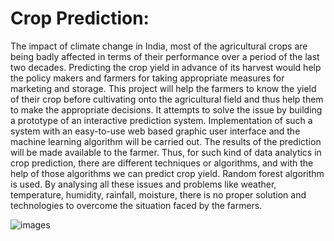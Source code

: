 <h1>Crop Prediction:</h1>
The impact of climate change in India, most of the agricultural crops are being badly affected in terms of their performance over a period of the last two decades. Predicting the crop yield in advance of its harvest would help the policy makers and farmers for taking appropriate measures for marketing and storage. This project will help the farmers to know the yield of their crop before cultivating onto the agricultural field and thus help them to make the appropriate decisions. It attempts to solve the issue by building a prototype of an interactive prediction system. Implementation of such a system with an easy-to-use web based graphic user interface and the machine learning algorithm will be carried out. The results of the prediction will be made available to the farmer. Thus, for such kind of data analytics in crop prediction, there are different techniques or algorithms, and with the help of those algorithms we can predict crop yield. Random forest algorithm is used. By analysing all these issues and problems like weather, temperature, humidity, rainfall, moisture, there is no proper solution and technologies to overcome the situation faced by the farmers.


![images](https://github.com/harishramu17/Crop-Prediction/assets/107133605/46f59446-1443-4480-a5be-1f2de3d09774)
